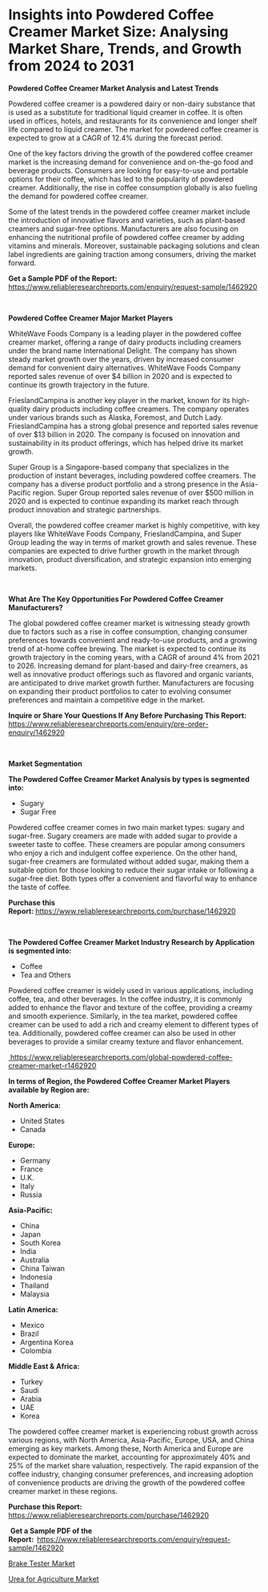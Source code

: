 <p><h1>Insights into Powdered Coffee Creamer Market Size: Analysing Market Share, Trends, and Growth from 2024 to 2031</h1></p><p><strong>Powdered Coffee Creamer Market Analysis and Latest Trends</strong></p>
<p><p>Powdered coffee creamer is a powdered dairy or non-dairy substance that is used as a substitute for traditional liquid creamer in coffee. It is often used in offices, hotels, and restaurants for its convenience and longer shelf life compared to liquid creamer. The market for powdered coffee creamer is expected to grow at a CAGR of 12.4% during the forecast period. </p><p>One of the key factors driving the growth of the powdered coffee creamer market is the increasing demand for convenience and on-the-go food and beverage products. Consumers are looking for easy-to-use and portable options for their coffee, which has led to the popularity of powdered creamer. Additionally, the rise in coffee consumption globally is also fueling the demand for powdered coffee creamer.</p><p>Some of the latest trends in the powdered coffee creamer market include the introduction of innovative flavors and varieties, such as plant-based creamers and sugar-free options. Manufacturers are also focusing on enhancing the nutritional profile of powdered coffee creamer by adding vitamins and minerals. Moreover, sustainable packaging solutions and clean label ingredients are gaining traction among consumers, driving the market forward.</p></p>
<p><strong>Get a Sample PDF of the Report:&nbsp;</strong> <a href="https://www.reliableresearchreports.com/enquiry/request-sample/1462920">https://www.reliableresearchreports.com/enquiry/request-sample/1462920</a></p>
<p>&nbsp;</p>
<p><strong>Powdered Coffee Creamer Major Market Players</strong></p>
<p><p>WhiteWave Foods Company is a leading player in the powdered coffee creamer market, offering a range of dairy products including creamers under the brand name International Delight. The company has shown steady market growth over the years, driven by increased consumer demand for convenient dairy alternatives. WhiteWave Foods Company reported sales revenue of over $4 billion in 2020 and is expected to continue its growth trajectory in the future.</p><p>FrieslandCampina is another key player in the market, known for its high-quality dairy products including coffee creamers. The company operates under various brands such as Alaska, Foremost, and Dutch Lady. FrieslandCampina has a strong global presence and reported sales revenue of over $13 billion in 2020. The company is focused on innovation and sustainability in its product offerings, which has helped drive its market growth.</p><p>Super Group is a Singapore-based company that specializes in the production of instant beverages, including powdered coffee creamers. The company has a diverse product portfolio and a strong presence in the Asia-Pacific region. Super Group reported sales revenue of over $500 million in 2020 and is expected to continue expanding its market reach through product innovation and strategic partnerships.</p><p>Overall, the powdered coffee creamer market is highly competitive, with key players like WhiteWave Foods Company, FrieslandCampina, and Super Group leading the way in terms of market growth and sales revenue. These companies are expected to drive further growth in the market through innovation, product diversification, and strategic expansion into emerging markets.</p></p>
<p>&nbsp;</p>
<p><strong>What Are The Key Opportunities For Powdered Coffee Creamer Manufacturers?</strong></p>
<p><p>The global powdered coffee creamer market is witnessing steady growth due to factors such as a rise in coffee consumption, changing consumer preferences towards convenient and ready-to-use products, and a growing trend of at-home coffee brewing. The market is expected to continue its growth trajectory in the coming years, with a CAGR of around 4% from 2021 to 2026. Increasing demand for plant-based and dairy-free creamers, as well as innovative product offerings such as flavored and organic variants, are anticipated to drive market growth further. Manufacturers are focusing on expanding their product portfolios to cater to evolving consumer preferences and maintain a competitive edge in the market.</p></p>
<p><strong>Inquire or Share Your Questions If Any Before Purchasing This Report:</strong> <a href="https://www.reliableresearchreports.com/enquiry/pre-order-enquiry/1462920">https://www.reliableresearchreports.com/enquiry/pre-order-enquiry/1462920</a></p>
<p>&nbsp;</p>
<p><strong>Market Segmentation</strong></p>
<p><strong>The Powdered Coffee Creamer Market Analysis by types is segmented into:</strong></p>
<p><ul><li>Sugary</li><li>Sugar Free</li></ul></p>
<p><p>Powdered coffee creamer comes in two main market types: sugary and sugar-free. Sugary creamers are made with added sugar to provide a sweeter taste to coffee. These creamers are popular among consumers who enjoy a rich and indulgent coffee experience. On the other hand, sugar-free creamers are formulated without added sugar, making them a suitable option for those looking to reduce their sugar intake or following a sugar-free diet. Both types offer a convenient and flavorful way to enhance the taste of coffee.</p></p>
<p><strong>Purchase this Report:&nbsp;</strong><a href="https://www.reliableresearchreports.com/purchase/1462920">https://www.reliableresearchreports.com/purchase/1462920</a></p>
<p>&nbsp;</p>
<p><strong>The Powdered Coffee Creamer Market Industry Research by Application is segmented into:</strong></p>
<p><ul><li>Coffee</li><li>Tea and Others</li></ul></p>
<p><p>Powdered coffee creamer is widely used in various applications, including coffee, tea, and other beverages. In the coffee industry, it is commonly added to enhance the flavor and texture of the coffee, providing a creamy and smooth experience. Similarly, in the tea market, powdered coffee creamer can be used to add a rich and creamy element to different types of tea. Additionally, powdered coffee creamer can also be used in other beverages to provide a similar creamy texture and flavor enhancement.</p></p>
<p><a href="https://www.reliableresearchreports.com/global-powdered-coffee-creamer-market-r1462920">&nbsp;https://www.reliableresearchreports.com/global-powdered-coffee-creamer-market-r1462920</a></p>
<p><strong>In terms of Region, the Powdered Coffee Creamer Market Players available by Region are:</strong></p>
<p>
    <p> <strong> North America: </strong>
        <ul>
            <li>United States</li>
            <li>Canada</li>
        </ul>
        </p> 
    <p> <strong> Europe: </strong>
        <ul>
            <li>Germany</li>
            <li>France</li>
            <li>U.K.</li>
            <li>Italy</li>
            <li>Russia</li>
        </ul>
        </p> 
    <p> <strong> Asia-Pacific: </strong>
        <ul>
            <li>China</li>
            <li>Japan</li>
            <li>South Korea</li>
            <li>India</li>
            <li>Australia</li>
            <li>China Taiwan</li>
            <li>Indonesia</li>
            <li>Thailand</li>
            <li>Malaysia</li>
        </ul>
        </p> 
    <p> <strong> Latin America: </strong>
        <ul>
            <li>Mexico</li>
            <li>Brazil</li>
            <li>Argentina Korea</li>
            <li>Colombia</li>
        </ul>
        </p> 
    <p> <strong> Middle East & Africa: </strong>
        <ul>
            <li>Turkey</li>
            <li>Saudi</li>
            <li>Arabia</li>
            <li>UAE</li>
            <li>Korea</li>
        </ul>
    </p>
    </p>
<p><p>The powdered coffee creamer market is experiencing robust growth across various regions, with North America, Asia-Pacific, Europe, USA, and China emerging as key markets. Among these, North America and Europe are expected to dominate the market, accounting for approximately 40% and 25% of the market share valuation, respectively. The rapid expansion of the coffee industry, changing consumer preferences, and increasing adoption of convenience products are driving the growth of the powdered coffee creamer market in these regions.</p></p>
<p><strong>Purchase this Report: </strong><a href="https://www.reliableresearchreports.com/purchase/1462920">https://www.reliableresearchreports.com/purchase/1462920</a></p>
<p>&nbsp;<strong>Get a Sample PDF of the Report:&nbsp;&nbsp;</strong><a href="https://www.reliableresearchreports.com/enquiry/request-sample/1462920">https://www.reliableresearchreports.com/enquiry/request-sample/1462920</a></p>
<p><strong></strong></p>
<p><p><a href="https://view.publitas.com/reportprime-1/brake-tester-market-size-growth-and-forecast-from-2024-2031/">Brake Tester Market</a></p><p><a href="https://three-jumbo-f6d.notion.site/Urea-for-Agriculture-Market-Provides-Detailed-Segmentation-of-this-Market-based-on-Type-Application-d71c8b529eb74b44bcea290f648efe27">Urea for Agriculture Market</a></p></p>